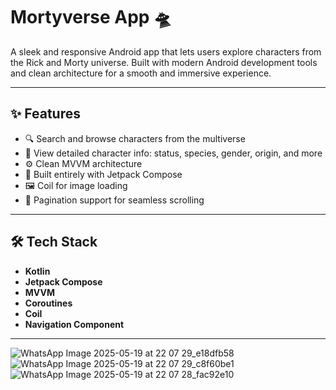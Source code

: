 # Mortyverse App 🛸

A sleek and responsive Android app that lets users explore characters from the Rick and Morty universe. Built with modern Android development tools and clean architecture for a smooth and immersive experience.

---

## ✨ Features

- 🔍 Search and browse characters from the multiverse
- 📄 View detailed character info: status, species, gender, origin, and more
- ⚙️ Clean MVVM architecture
- 🎨 Built entirely with Jetpack Compose
- 🖼️ Coil for image loading
- 🚀 Pagination support for seamless scrolling

---

## 🛠 Tech Stack

- **Kotlin**
- **Jetpack Compose**
- **MVVM**
- **Coroutines**
- **Coil**
- **Navigation Component**

---
![WhatsApp Image 2025-05-19 at 22 07 29_e18dfb58](https://github.com/user-attachments/assets/4b288868-420c-488d-8edc-9525b336c5b6)
![WhatsApp Image 2025-05-19 at 22 07 29_c8f60be1](https://github.com/user-attachments/assets/a041a81e-0bd8-424b-9c51-da3831e4de54)
![WhatsApp Image 2025-05-19 at 22 07 28_fac92e10](https://github.com/user-attachments/assets/6f8e9e6a-c65f-4811-bc3f-d6080107f500)
